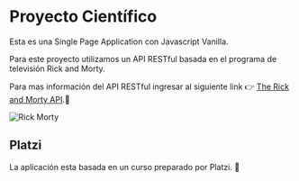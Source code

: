 # Proyecto Científico

Esta es una Single Page Application con Javascript Vanilla. 

Para este proyecto utilizamos un API RESTful basada en el programa de televisión Rick and Morty.

Para mas información del API RESTful ingresar al siguiente link 👉 [The Rick and Morty API](https://rickandmortyapi.com/).🚀

![Rick Morty](https://miro.medium.com/max/736/1*BZVqYI7vMevCdbRF2kJIwA.jpeg)

## Platzi

La aplicación esta basada en un curso preparado por Platzi. 💚